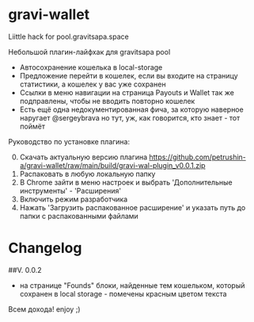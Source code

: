 # gravi-wallet

Liittle hack for pool.gravitsapa.space

Небольшой плагин-лайфхак для gravitsapa pool

- Автосохранение кошелька в local-storage
- Предложение перейти в кошелек, если вы входите на страницу статистики, а кошелек у вас уже сохранен
- Ссылки в меню навигации на страница Payouts и Wallet так же подправлены, чтобы не вводить повторно кошелек
- Есть ещё одна недокументированная фича, за которую наверное наругает @sergeybrava но тут, уж, как говорится, кто знает - тот поймёт

Руководство по установке плагина:

0. Скачать актуальную версию плагина  https://github.com/petrushin-a/gravi-wallet/raw/main/build/gravi-wal-plugin_v0.0.1.zip
1. Распаковать в любую локальную папку
2. В Chrome зайти в меню настроек и выбрать 'Дополнительные инструменты' - 'Расширения'
3. Включить режим разработчика
4. Нажать 'Загрузить распакованное расширение' и указать путь до папки с распакованными файлами

# Changelog

##V. 0.0.2
- на странице "Founds" блоки, найденные тем кошельком, который сохранен в local storage - помечены красным цветом текста

Всем дохода! enjoy ;)
